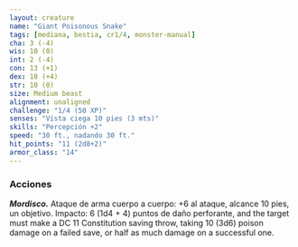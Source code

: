 ```yaml
---
layout: creature
name: "Giant Poisonous Snake"
tags: [mediana, bestia, cr1/4, monster-manual]
cha: 3 (-4)
wis: 10 (0)
int: 2 (-4)
con: 13 (+1)
dex: 18 (+4)
str: 10 (0)
size: Medium beast
alignment: unaligned
challenge: "1/4 (50 XP)"
senses: "Vista ciega 10 pies (3 mts)"
skills: "Percepción +2"
speed: "30 ft., nadando 30 ft."
hit_points: "11 (2d8+2)"
armor_class: "14"
---
```


### Acciones

***Mordisco.*** Ataque de arma cuerpo a cuerpo: +6 al ataque, alcance 10 pies, un objetivo. Impacto: 6 (1d4 + 4) puntos de daño perforante, and the target must make a DC 11 Constitution saving throw, taking 10 (3d6) poison damage on a failed save, or half as much damage on a successful one.